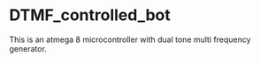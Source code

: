 # DTMF_controlled_bot
This is an atmega 8 microcontroller  with dual tone multi frequency generator.
